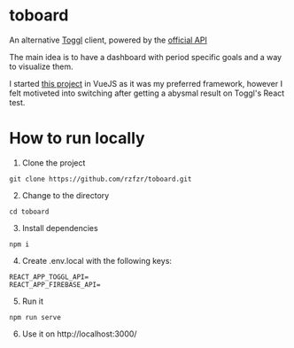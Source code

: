 # toboard
An alternative [Toggl](https://toggl.com/ "Toggl's Homepage") client, powered by the [official API](https://github.com/toggl/toggl_api_docs "API's Repository")

The main idea is to have a dashboard with period specific goals and a way to visualize them.

I started [this project](https://github.com/rzfzr/toboard-legacy) in VueJS as it was my preferred framework, however I felt motiveted into switching after getting a abysmal result on Toggl's React test.

# How to run locally

1. Clone the project

```
git clone https://github.com/rzfzr/toboard.git
```

2. Change to the directory

```
cd toboard 
```

3. Install dependencies

```
npm i
```

4. Create .env.local with the following keys:
```
REACT_APP_TOGGL_API=
REACT_APP_FIREBASE_API= 
```

5. Run it 
```
npm run serve
```
6. Use it on http://localhost:3000/